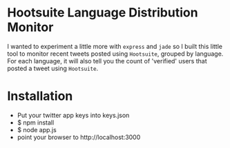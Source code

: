 # Hootsuite Language Distribution Monitor
I wanted to experiment a little more with `express` and `jade` so I built this little tool to monitor recent tweets posted using `Hootsuite`, grouped by language.
For each language, it will also tell you the count of 'verified' users that posted a tweet using `Hootsuite`.

# Installation

+ Put your twitter app keys into keys.json
+ $ npm install
+ $ node app.js
+ point your browser to http://localhost:3000
